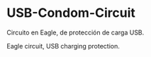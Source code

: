 # USB-Condom-Circuit

Circuito en Eagle, de protección de carga USB. 

Eagle circuit, USB charging protection.
